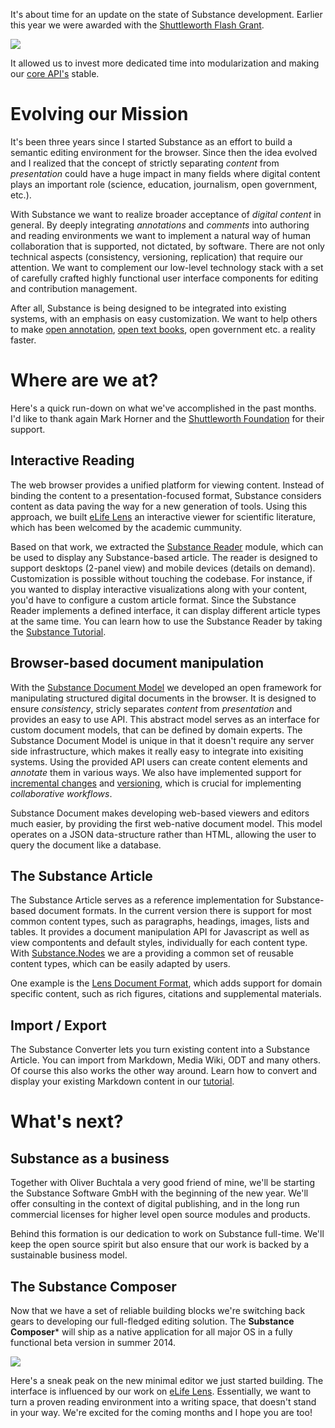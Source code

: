 It's about time for an update on the state of Substance development. Earlier this year we were awarded with the [Shuttleworth Flash Grant](#blog/shuttleworth-grant).

![](http://f.cl.ly/items/3b1G0i0t0O452C0b0c30/shuttleworth-1.jpg)

It allowed us to invest more dedicated time into modularization and making our [core API's](#blog/substance-io-relaunches) stable. 

# Evolving our Mission

It's been three years since I started Substance as an effort to build a semantic editing environment for the browser. Since then the idea evolved and I realized that the concept of strictly separating *content* from *presentation* could have a huge impact in many fields where digital content plays an important role (science, education, journalism, open government, etc.).

With Substance we want to realize broader acceptance of *digital content* in general. By deeply integrating *annotations* and *comments* into authoring and reading environments we want to implement a natural way of human collaboration that is supported, not dictated, by software. There are not only technical aspects (consistency, versioning, replication) that require our attention. We want to complement our low-level technology stack with a set of carefully crafted highly functional user interface components for editing and contribution management.

After all, Substance is being designed to be integrated into existing systems, with an emphasis on easy customization. We want to help others to make [open annotation](http://hypothes.is/), [open text books](http://www.shuttleworthfoundation.org/fellows/mark-horner/), open government etc. a reality faster.


# Where are we at?

Here's a quick run-down on what we've accomplished in the past months. I'd like to thank again Mark Horner and the [Shuttleworth Foundation](http://www.shuttleworthfoundation.org/) for their support.

## Interactive Reading

The web browser provides a unified platform for viewing content. Instead of binding the content to a presentation-focused format, Substance considers content as data paving the way for a new generation of tools. Using this approach, we built [eLife Lens](http://lens.substance.io) an interactive viewer for scientific literature, which has been welcomed by the academic cummunity.

Based on that work, we extracted the [Substance Reader](http://github.com/substance/reader) module, which can be used to display any Substance-based article. The reader is designed to support desktops (2-panel view) and mobile devices (details on demand). Customization is possible without touching the codebase. For instance, if you wanted to display interactive visualizations along with your content, you'd have to configure a custom article format. Since the Substance Reader implements a defined interface, it can display different article types at the same time. You can learn how to use the Substance Reader by taking the [Substance Tutorial](#substance/tutorial).

## Browser-based document manipulation

With the [Substance Document Model](http://substance.io/#substance/manual/toc/header_6) we developed an open framework for manipulating structured digital documents in the browser. It is designed to ensure *consistency*, stricly separates *content* from *presentation* and provides an easy to use API. This abstract model serves as an interface for custom document models, that can be defined by domain experts. The Substance Document Model is unique in that it doesn't require any server side infrastructure, which makes it really easy to integrate into exisiting systems. Using the provided API users can create content elements and *annotate* them in various ways. We also have implemented support for [incremental changes](http://substance.io/#substance/manual/toc/header_13) and [versioning](http://substance.io/#substance/manual/toc/header_15), which is crucial for implementing *collaborative workflows*.

Substance Document makes developing web-based viewers and editors much easier, by providing the first web-native document model. This model operates on a JSON data-structure rather than HTML, allowing the user to query the document like a database.

<!-- ![](http://f.cl.ly/items/2I3J3X2z3M3918151w0G/explore.png) -->

## The Substance Article

The Substance Article serves as a reference implementation for Substance-based document formats. In the current version there is support for most common content types, such as paragraphs, headings, images, lists and tables. It provides a document manipulation API for Javascript as well as view compontents and default styles, individually for each content type. With [Substance.Nodes](github.com/substance/nodes) we are a providing a common set of reusable content types, which can be easily adapted by users.

One example is the [Lens Document Format](http://lens.substance.io/#lens/lens_article), which adds support for domain specific content, such as rich figures, citations and supplemental materials.

## Import / Export

The Substance Converter lets you turn existing content into a Substance Article. You can import from Markdown, Media Wiki, ODT and many others. Of course this also works the other way around. Learn how to convert and display your existing Markdown content in our [tutorial](#substance/tutorial).

# What's next?

<!-- We do have a lot of plans for the future. -->

## Substance as a business

Together with Oliver Buchtala a very good friend of mine, we'll be starting the Substance Software GmbH with the beginning of the new year. We'll offer consulting in the context of digital publishing, and in the long run commercial licenses for higher level open source modules and products.

Behind this formation is our dedication to work on Substance full-time. We'll keep the open source spirit but also ensure that our work is backed by a sustainable business model.

## The Substance Composer

Now that we have a set of reliable building blocks we're switching back gears to developing our full-fledged editing solution. The **Substance Composer*** will ship as a native application for all major OS in a fully functional beta version in summer 2014.

![](http://f.cl.ly/items/3H2l2h3B0Y273S2e2M2V/Screen%20Shot%202013-11-25%20at%2017.29.24.png)

Here's a sneak peak on the new minimal editor we just started building. The interface is influenced by our work on [eLife Lens](http://lens.substance.io). Essentially, we want to turn a proven reading environment into a writing space, that doesn't stand in your way. We're excited for the coming months and I hope you are too!

